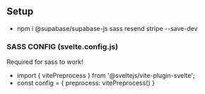 ## Setup
- npm i @supabase/supabase-js sass resend stripe --save-dev

### SASS CONFIG (svelte.config.js)
Required for sass to work!
- import { vitePreprocess } from '@sveltejs/vite-plugin-svelte';
- const config = { preprocess: vitePreprocess() }